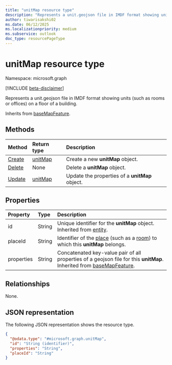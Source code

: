 ```yaml
---
title: "unitMap resource type"
description: "Represents a unit.geojson file in IMDF format showing units (such as rooms or offices) on the floor of a building."
author: tiwarisakshi02
ms.date: 06/12/2025
ms.localizationpriority: medium
ms.subservice: outlook
doc_type: resourcePageType
---
```


# unitMap resource type

Namespace: microsoft.graph

[!INCLUDE [beta-disclaimer](../../includes/beta-disclaimer.md)]

Represents a unit.geojson file in IMDF format showing units (such as rooms or offices) on a floor of a building.

Inherits from [baseMapFeature](../resources/basemapfeature.md).

## Methods
|Method|Return type|Description|
|:---|:---|:---|
|[Create](../api/levelmap-post-units.md)|[unitMap](../resources/unitmap.md)|Create a new **unitMap** object.|
|[Delete](../api/levelmap-delete-units.md)|None|Delete a **unitMap** object.|
|[Update](../api/unitmap-update.md)|[unitMap](../resources/unitmap.md)|Update the properties of a **unitMap** object.|

## Properties
|Property|Type|Description|
|:---|:---|:---|
|id|String|Unique identifier for the **unitMap** object. Inherited from [entity](../resources/entity.md). |
|placeId|String|Identifier of the [place](./place.md) (such as a [room](./room.md)) to which this **unitMap** belongs.|
|properties|String|Concatenated key-value pair of all properties of a geojson file for this **unitMap**. Inherited from [baseMapFeature](../resources/basemapfeature.md).|

## Relationships
None.

## JSON representation
The following JSON representation shows the resource type.
<!-- {
  "blockType": "resource",
  "keyProperty": "id",
  "@odata.type": "microsoft.graph.unitMap",
  "baseType": "microsoft.graph.baseMapFeature",
  "openType": false
}
-->
``` json
{
  "@odata.type": "#microsoft.graph.unitMap",
  "id": "String (identifier)",
  "properties": "String",
  "placeId": "String"
}
```

